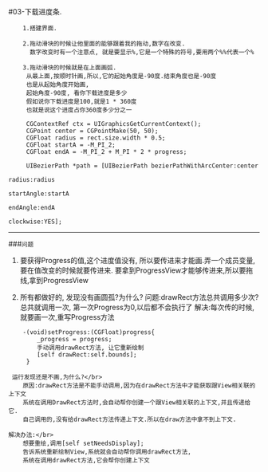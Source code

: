 #03-下载进度条.
```objc
	1.搭建界面.

	2.拖动滑块的时候让他里面的能够跟着我的拖动,数字在改变.
	  数字改变时有一个注意点, 就是要显示%,它是一个特殊的符号,要用两个%%代表一个%

	3.拖动滑块的时候就是在上面画弧.
	 从最上面,按顺时针画,所以,它的起始角度是-90度.结束角度也是-90度
     也是从起始角度开始画,
     起始角度-90度, 看你下载进度是多少
     假如说你下载进度是100,就是1 * 360度
     也就是说这个进度占你360度多少分之一

     CGContextRef ctx = UIGraphicsGetCurrentContext();
     CGPoint center = CGPointMake(50, 50);
     CGFloat radius = rect.size.width * 0.5;
     CGFloat startA = -M_PI_2;
     CGFloat endA = -M_PI_2 + M_PI * 2 * progress;

     UIBezierPath *path = [UIBezierPath bezierPathWithArcCenter:center
     											          radius:radius
     											          startAngle:startA
     											          endAngle:endA
     											          clockwise:YES];
```
----
###`问题`</br>

1. 要获得Progress的值,这个进度值没有, 所以要传进来才能画.弄一个成员变量,要在值改变的时候就要传进来.
    要拿到ProgressView才能够传进来,所以要拖线,拿到ProgressView

2. 所有都做好的, 发现没有画圆孤?为什么?
    问题:drawRect方法总共调用多少次?
        总共就调用一次, 第一次Progress为0,以后都不会执行了
    解决:每次传的时候,就要画一次,重写Progress方法
```objc
    -(void)setProgress:(CGFloat)progress{
        _progress = progress;
        手动调用drawRect方法, 让它重新绘制
        [self drawRect:self.bounds];
     }
```
     运行发现还是不画,为什么?</br>
        原因:drawRect方法是不能手动调用,因为在drawRect方法中才能获取跟View相关联的上下文
        系统在调用DrawRect方法时,会自动帮你创建一个跟View相关联的上下文,并且传递给它.
        自己调用的,没有给drawRect方法传递上下文.所以在draw方法中拿不到上下文.

    解决办法:</br>
        想要重绘,调用[self setNeedsDisplay];
        告诉系统重新绘制View,系统就会自动帮你调用drawRect方法,
        系统在调用drawRect方法,它会帮你创建上下文
